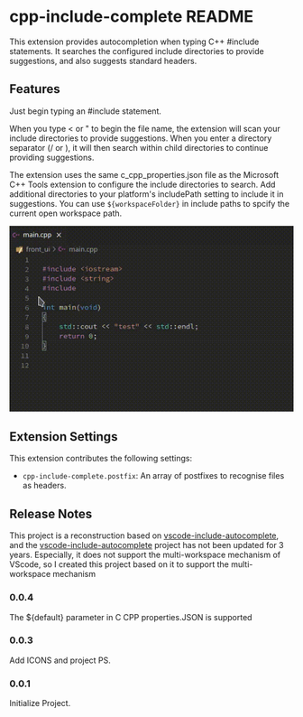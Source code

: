 # cpp-include-complete README

This extension provides autocompletion when typing C++ #include statements. It searches the configured include directories to provide suggestions, and also suggests standard headers.

## Features

Just begin typing an #include statement.

When you type < or " to begin the file name, the extension will scan your include directories to provide suggestions. When you enter a directory separator (/ or \), it will then search within child directories to continue providing suggestions.

The extension uses the same c_cpp_properties.json file as the Microsoft C++ Tools extension to configure the include directories to search. Add additional directories to your platform's includePath setting to include it in suggestions. You can use `${workspaceFolder}` in include paths to spcify the current open workspace path.

![example](https://raw.githubusercontent.com/zishu-zy/cpp-include-complete/master/images/example_0.gif)

## Extension Settings

This extension contributes the following settings:

* `cpp-include-complete.postfix`:  An array of postfixes to recognise files as headers.

## Release Notes

This project is a reconstruction based on [vscode-include-autocomplete](https://github.com/ajshort/vscode-include-autocomplete), and the [vscode-include-autocomplete](https://github.com/ajshort/vscode-include-autocomplete) project has not been updated for 3 years. Especially, it does not support the multi-workspace mechanism of VScode, so I created this project based on it to support the multi-workspace mechanism

### 0.0.4

The ${default} parameter in C CPP properties.JSON is supported

### 0.0.3

Add ICONS and project PS.

### 0.0.1

Initialize Project.
